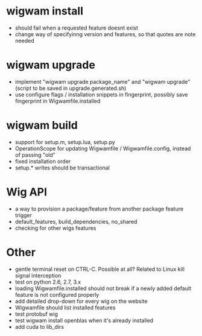 # wigwam install 
 - should fail when a requested feature doesnt exist
 - change way of specifyinng version and features, so that quotes are note needed
 
# wigwam upgrade
 - implement "wigwam upgrade package_name" and "wigwam upgrade" (script to be saved in upgrade.generated.sh)
 - use configure flags / installation snippets in fingerprint, possibly save fingerprint in Wigwamfile.installed

# wigwam build
 - support for setup.m, setup.lua, setup.py
 - OperationScope for updating Wigwamfile / Wigwamfile.config, instead of passing "old"
 - fixed installation order
 - setup.* writes should be transactional

# Wig API
- a way to provision a package/feature from another package feature trigger
- default_features, build_dependencies, no_shared
- checking for other wigs features

# Other
 - gentle terminal reset on CTRL-C. Possible at all? Related to Linux kill signal interception
 - test on python 2.6, 2.7, 3.x
 - loading Wigwamfile.installed should not break if a newly added default feature is not configured properly
 - add detailed drop-down for every wig on the website
 - Wigwamfile should list installed features
 - test protobuf wig
 - test wigwam install openblas when it's already installed
 - add cuda to lib_dirs
